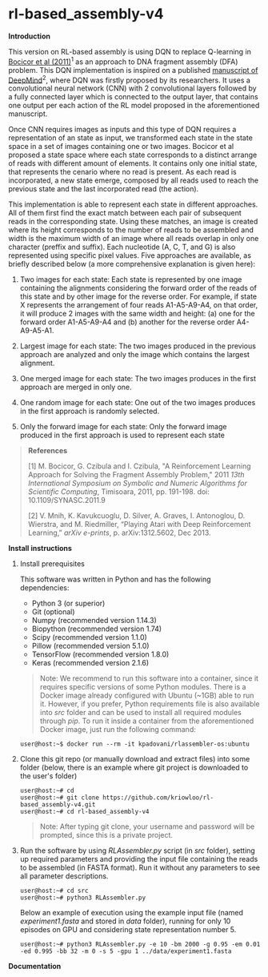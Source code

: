 # rl-based_assembly-v4

**Introduction**

This version on RL-based assembly is using DQN to replace Q-learning in [Bocicor et al (2011)]( https://ieeexplore.ieee.org/document/6169520)<sup>1</sup> as an approach to DNA fragment assembly (DFA) problem. This DQN implementation is inspired on a published [manuscript of DeepMind](https://arxiv.org/abs/1312.5602)<sup>2</sup>, where DQN was firstly proposed by its researchers. It uses a convolutional neural network (CNN) with 2 convolutional layers followed by a fully connected layer which is connected to the output layer, that contains one output per each action of the RL model proposed in the aforementioned manuscript.

Once CNN requires images as inputs and this type of DQN requires a representation of an state as input, we transformed each state in the state space in a set of images containing one or two images. Bocicor et al proposed a state space where each state corresponds to a distinct arrange of reads with different amount of elements. It contains only one initial state, that represents the cenario where no read is present. As each read is incorporated, a new state emerge, composed by all reads used to reach the previous state and the last incorporated read (the action). 

This implementation is able to represent each state in different approaches. All of them first find the exact match between each pair of subsequent reads in the corresponding state. Using these matches, an image is created where its height corresponds to the number of reads to be assembled and width is the maximum width of an image where all reads overlap in only one character (preffix and suffix). Each nucleotide (A, C, T, and G) is also represented using specific pixel values. Five approaches are available, as briefly described below (a more comprehensive explanation is given here):

1) Two images for each state: Each state is represented by one image containing the alignments considering the forward order of the reads of this state and by other image for the reverse order. For example, if state X represents the arrangement of four reads A1-A5-A9-A4, on that order, it will produce 2 images with the same width and height: (a) one for the forward order A1-A5-A9-A4 and (b) another for the reverse order A4-A9-A5-A1.

2) Largest image for each state: The two images produced in the previous approach are analyzed and only the image which contains the largest alignment.

3) One merged image for each state: The two images produces in the first approach are merged in only one.

4) One random image for each state: One out of the two images produces in the first approach is randomly selected.

5) Only the forward image for each state: Only the forward image produced in the first approach is used to represent each state

> **References**
> 
> \[1\] M. Bocicor, G. Czibula and I. Czibula, "A Reinforcement Learning Approach for Solving the Fragment Assembly Problem," 2011 *13th International Symposium on Symbolic and Numeric Algorithms for Scientific Computing*, Timisoara, 2011, pp. 191-198. doi: 10.1109/SYNASC.2011.9
> 
> \[2\] V. Mnih, K. Kavukcuoglu, D. Silver, A. Graves, I. Antonoglou, D. Wierstra, and M. Riedmiller, “Playing Atari with Deep Reinforcement Learning,” *arXiv e-prints*, p. arXiv:1312.5602, Dec 2013.

**Install instructions**

1) Install prerequisites

   This software was written in Python and has the following dependencies:

   - Python 3 (or superior)
   - Git (optional)
   - Numpy (recommended version 1.14.3)
   - Biopython (recommended version 1.74)
   - Scipy (recommended version 1.1.0)
   - Pillow (recommended version 5.1.0)
   - TensorFlow (recommended version 1.8.0)
   - Keras (recommended version 2.1.6)
   
   
   > Note: We recommend to run this software into a container, since it requires specific versions of some Python modules. There is a Docker image already configured with Ubuntu (~1GB) able to run it. However, if you prefer, Python requirements file is also available into *src* folder and can be used to install all required modules through *pip*. To run it inside a container from the aforementioned Docker image, just run the following command:
   
      ```console
      user@host:~$ docker run --rm -it kpadovani/rlassembler-os:ubuntu
      ```

2) Clone this git repo (or manually download and extract files) into some folder (below, there is an example where git project is downloaded to the user's folder)

   ```console
   user@host:~# cd
   user@host:~# git clone https://github.com/kriowloo/rl-based_assembly-v4.git
   user@host:~# cd rl-based_assembly-v4
   ```
   
   > Note: After typing git clone, your username and password will be prompted, since this is a private project.

3) Run the software by using *RLAssembler.py* script (in *src* folder), setting up required parameters and providing the input file containing the reads to be assembled (in FASTA format). Run it without any parameters to see all parameter descriptions.

   ```console
   user@host:~# cd src
   user@host:~# python3 RLAssembler.py
   ```

   Below an example of execution using the example input file (named *experiment1.fasta* and stored in *data* folder), running for only 10 episodes on GPU and considering state representation number 5.
   
   ```console
   user@host:~# python3 RLAssembler.py -e 10 -bm 2000 -g 0.95 -em 0.01 -ed 0.995 -bb 32 -m 0 -s 5 -gpu 1 ../data/experiment1.fasta
   ```
**Documentation**


